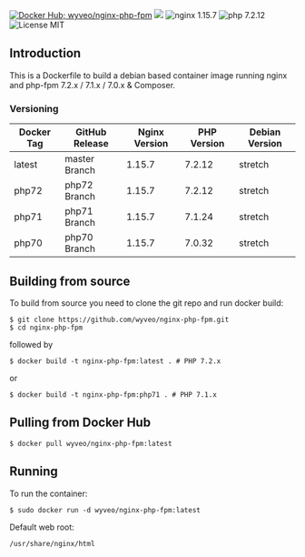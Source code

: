 [![Docker Hub; wyveo/nginx-php-fpm](https://img.shields.io/badge/docker%20hub-wyveo%2Fnginx--php--fpm-blue.svg)](https://hub.docker.com/r/wyveo/nginx-php-fpm/) [![](https://images.microbadger.com/badges/image/wyveo/nginx-php-fpm.svg)](http://microbadger.com/images/wyveo/nginx-php-fpm "Get your own image badge on microbadger.com") ![nginx 1.15.7](https://img.shields.io/badge/nginx-1.15.7-brightgreen.svg) ![php 7.2.12](https://img.shields.io/badge/php--fpm-7.2.12-blue.svg) ![License MIT](https://img.shields.io/badge/license-MIT-blue.svg)
## Introduction
This is a Dockerfile to build a debian based container image running nginx and php-fpm 7.2.x / 7.1.x / 7.0.x & Composer.

### Versioning
| Docker Tag | GitHub Release | Nginx Version | PHP Version | Debian Version |
|-----|-------|-----|--------|--------|
| latest | master Branch |1.15.7 | 7.2.12 | stretch |
| php72 | php72 Branch |1.15.7 | 7.2.12 | stretch |
| php71 | php71 Branch |1.15.7 | 7.1.24 | stretch |
| php70 | php70 Branch |1.15.7 | 7.0.32 | stretch |
## Building from source
To build from source you need to clone the git repo and run docker build:
```
$ git clone https://github.com/wyveo/nginx-php-fpm.git
$ cd nginx-php-fpm
```

followed by
```
$ docker build -t nginx-php-fpm:latest . # PHP 7.2.x
```


or
```
$ docker build -t nginx-php-fpm:php71 . # PHP 7.1.x
```


## Pulling from Docker Hub
```
$ docker pull wyveo/nginx-php-fpm:latest
```

## Running
To run the container:
```
$ sudo docker run -d wyveo/nginx-php-fpm:latest
```

Default web root:
```
/usr/share/nginx/html
```
